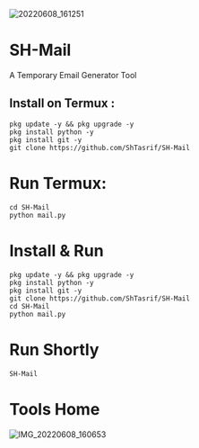 ![20220608_161251](https://user-images.githubusercontent.com/85736436/172591993-c07bd884-d4a2-40ec-989a-1db479a08a91.jpg)

# SH-Mail
A Temporary Email Generator Tool

## Install on Termux :
```
pkg update -y && pkg upgrade -y
pkg install python -y
pkg install git -y
git clone https://github.com/ShTasrif/SH-Mail
```

# Run Termux:
```
cd SH-Mail
python mail.py
```

# Install & Run
```
pkg update -y && pkg upgrade -y
pkg install python -y
pkg install git -y
git clone https://github.com/ShTasrif/SH-Mail
cd SH-Mail
python mail.py
```

# Run Shortly 
```
SH-Mail
```
# Tools Home
![IMG_20220608_160653](https://user-images.githubusercontent.com/85736436/172610797-2a2b9fbe-ca4f-4e08-a4dd-a9bbc541ddd6.jpg)

